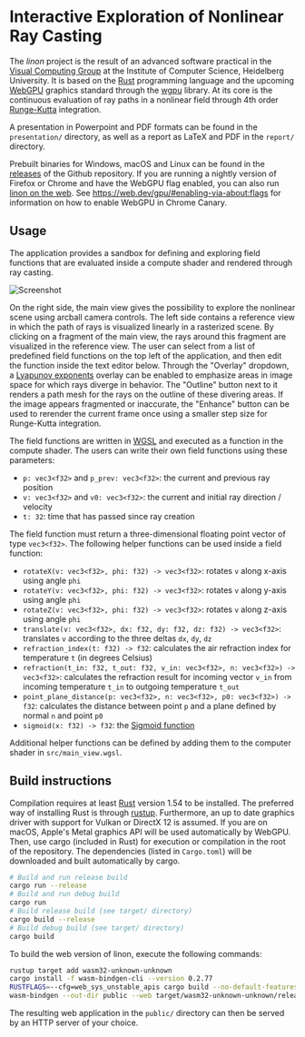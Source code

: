 # Interactive Exploration of Nonlinear Ray Casting

The _linon_ project is the result of an advanced software practical in the [Visual Computing Group](https://vcg.iwr.uni-heidelberg.de/) at the Institute of Computer Science, Heidelberg University.
It is based on the [Rust](https://www.rust-lang.org/) programming language and the upcoming [WebGPU](https://web.dev/gpu/) graphics standard through the [wgpu](https://github.com/gfx-rs/wgpu) library.
At its core is the continuous evaluation of ray paths in a nonlinear field through 4th order [Runge-Kutta](https://en.wikipedia.org/wiki/Runge%E2%80%93Kutta_methods) integration.

A presentation in Powerpoint and PDF formats can be found in the `presentation/` directory, as well as a report as LaTeX and PDF in the `report/` directory.

Prebuilt binaries for Windows, macOS and Linux can be found in the [releases](https://github.com/niklaskorz/linon/releases) of the Github repository.
If you are running a nightly version of Firefox or Chrome and have the WebGPU flag enabled, you can also run [linon on the web](https://niklaskorz.github.io/linon/).
See https://web.dev/gpu/#enabling-via-about:flags for information on how to enable WebGPU in Chrome Canary.

## Usage

The application provides a sandbox for defining and exploring field functions that are evaluated inside a compute shader and rendered through ray casting.

![Screenshot](screenshot.png)

On the right side, the main view gives the possibility to explore the nonlinear scene using arcball camera controls.
The left side contains a reference view in which the path of rays is visualized linearly in a rasterized scene.
By clicking on a fragment of the main view, the rays around this fragment are visualized in the reference view.
The user can select from a list of predefined field functions on the top left of the application, and then edit the function inside the text editor below.
Through the "Overlay" dropdown, a [Lyapunov exponents](https://en.wikipedia.org/wiki/Lyapunov_exponent) overlay can be enabled to emphasize areas in image space for which rays diverge in behavior.
The "Outline" button next to it renders a path mesh for the rays on the outline of these divering areas.
If the image appears fragmented or inaccurate, the "Enhance" button can be used to rerender the current frame once using a smaller step size for Runge-Kutta integration.

The field functions are written in [WGSL](https://gpuweb.github.io/gpuweb/wgsl/) and executed as a function in the compute shader.
The users can write their own field functions using these parameters:

- `p: vec3<f32>` and `p_prev: vec3<f32>`: the current and previous ray position
- `v: vec3<f32>` and `v0: vec3<f32>`: the current and initial ray direction / velocity
- `t: 32`: time that has passed since ray creation

The field function must return a three-dimensional floating point vector of type `vec3<f32>`.
The following helper functions can be used inside a field function:

- `rotateX(v: vec3<f32>, phi: f32) -> vec3<f32>`: rotates `v` along x-axis using angle `phi` 
- `rotateY(v: vec3<f32>, phi: f32) -> vec3<f32>`: rotates `v` along y-axis using angle `phi` 
- `rotateZ(v: vec3<f32>, phi: f32) -> vec3<f32>`: rotates `v` along z-axis using angle `phi` 
- `translate(v: vec3<f32>, dx: f32, dy: f32, dz: f32) -> vec3<f32>`: translates `v` according to the three deltas `dx`, `dy`, `dz`
- `refraction_index(t: f32) -> f32`: calculates the air refraction index for temperature `t` (in degrees Celsius)
- `refraction(t_in: f32, t_out: f32, v_in: vec3<f32>, n: vec3<f32>) -> vec3<f32>`: calculates the refraction result for incoming vector `v_in` from incoming temperature `t_in` to outgoing temperature `t_out`
- `point_plane_distance(p: vec3<f32>, n: vec3<f32>, p0: vec3<f32>) -> f32`: calculates the distance between point `p` and a plane defined by normal `n` and point `p0`
- `sigmoid(x: f32) -> f32`: the [Sigmoid function](https://en.wikipedia.org/wiki/Sigmoid_function)

Additional helper functions can be defined by adding them to the computer shader in `src/main_view.wgsl`.

## Build instructions

Compilation requires at least [Rust](https://www.rust-lang.org/) version 1.54 to be installed.
The preferred way of installing Rust is through [rustup](https://rustup.rs/).
Furthermore, an up to date graphics driver with support for Vulkan or DirectX 12 is assumed.
If you are on macOS, Apple's Metal graphics API will be used automatically by WebGPU.
Then, use cargo (included in Rust) for execution or compilation in the root of the repository.
The dependencies (listed in `Cargo.toml`) will be downloaded and built automatically by cargo.

```sh
# Build and run release build
cargo run --release
# Build and run debug build
cargo run
# Build release build (see target/ directory)
cargo build --release
# Build debug build (see target/ directory)
cargo build
```

To build the web version of linon, execute the following commands:

```sh
rustup target add wasm32-unknown-unknown
cargo install -f wasm-bindgen-cli --version 0.2.77
RUSTFLAGS=--cfg=web_sys_unstable_apis cargo build --no-default-features --target wasm32-unknown-unknown --release
wasm-bindgen --out-dir public --web target/wasm32-unknown-unknown/release/linon.wasm
```

The resulting web application in the `public/` directory can then be served by an HTTP server of your choice.
